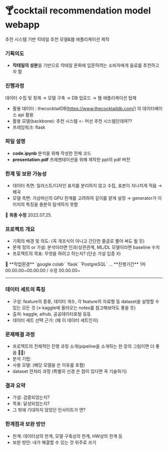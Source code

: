 # 🍸cocktail recommendation model webapp 
추천 시스템 기반 칵테일 추천 모델&웹 애플리케이션 제작



### 기획의도
- **칵테일의 성분**을 기반으로 칵테일 문화에 입문하려는 소비자에게 음료를 추천하고자 함

### 진행과정
데이터 수집 및 정제 → 모델 구축 → DB 업로드 → 웹 애플리케이션 탑재
- 활용 데이터 : thecocktailDB[https://www.thecocktaildb.com/] 의 데이터베이스 api 활용
- 활용 모델(backbone): 추천 시스템 <- 머선 추천 시스템인데여?? 
- 프레임워크: flask

### 파일 설명
- **code.ipynb** 분석을 위해 작성한 전체 코드 
- **presentation.pdf** 프레젠테이션을 위해 제작한 ppt의 pdf 버전

### 한계 및 보완 가능성 
- 데이터 측면: 일러스트/디자인 표지를 분리하지 않고 수집, 표본이 지나치게 적음 → 왜곡 
- 모델 측면: 가상머신의 GPU 한계를 고려하여 깊이를 얕게 설정 → generator가 이미지의 특징을 충분히 탐색하지 못함 


>>
💭 **최종 수정** 2022.07.25.


### 프로젝트 개요

- 기획의 배경 및 의도: (꼭 개조식이 아니고 간단한 줄글로 풀어 써도 될 듯)
- 문제 정의 or 가설: 분석이라면 인과/상관관계, ML/DL 모델이라면 baseline 수치
- 프로젝트의 목표: 무엇을 하려고 하는지? (단순 가설 입증 X)

<aside>
💭 **작업환경** `google colab` `flask` `PostgreSQL` … 
**진행기간** 1차 00.00.00~00.00.00 / 수정 00.00.00~

</aside>

---

### 데이터 세트의 특징

- 구성: feature의 종류, 데이터 개수, 각 feature의 자료형 등 dataset을 설명할 수 있는 모든 것 (←kaggle에 올라오는 notes를 참고해보아도 좋을 듯)
- 출처: kaggle, aihub, 공공데이터포털 등등
- 데이터 세트 선택 근거: (왜 이 데이터 세트인지)

### 문제해결 과정

- 프로젝트의 전체적인 진행 과정 소개(pipeline을 소개하는 한 장의 그림이면 더 좋음 👍🏻)
- 분석 기법:
- 사용 모델: (해당 모델을 쓴 이유를 포함)
- dataset 전처리 과정 (특별히 신경 쓴 점이 있다면 꼭 기술하기)

### 결과 요약

- 가설: 검증되었는지?
- 목표: 달성되었는지?
- 그 밖에 기대하지 않았던 인사이트가 면?

### 한계점과 보완 방안

- 한계: 데이터상의 한계, 모델 구축상의 한계, HW상의 한계 등
- 보완 방안: 내가 해결할 수 있는 것 위주로 쓰기
